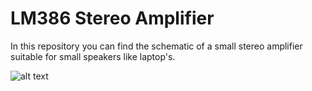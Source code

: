 # LM386 Stereo Amplifier
 
In this repository you can find the schematic of a small stereo amplifier suitable for small speakers like laptop's.

![alt text](https://imgur.com/xk8SqYC)

